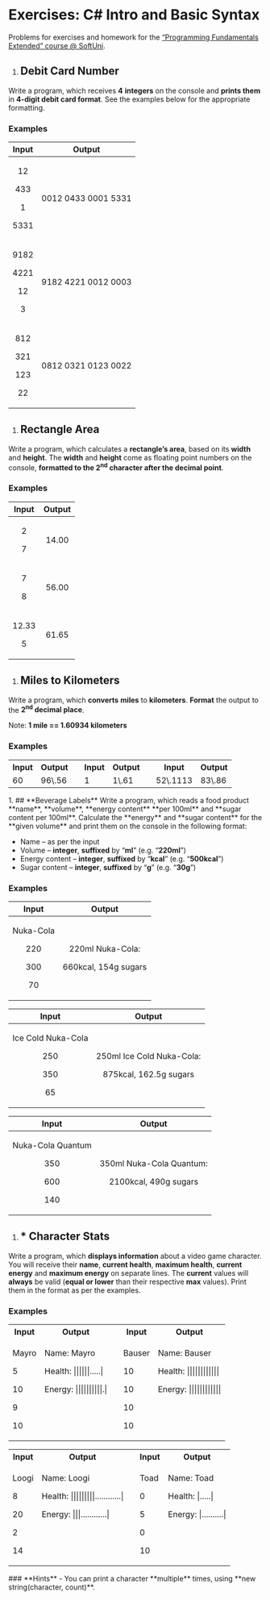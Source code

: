 ﻿
# **Exercises: C# Intro and Basic Syntax**
Problems for exercises and homework for the [“Programming Fundamentals Extended” course @ SoftUni](https://softuni.bg/courses/programming-fundamentals).
1. ## **Debit Card Number**
Write a program, which receives **4** **integers** on the console and **prints them** in **4-digit debit card format**. See the examples below for the appropriate formatting.
### **Examples**

|**Input**|**Output**|
| :-: | :-: |
|<p>12</p><p>433</p><p>1</p><p>5331</p>|0012 0433 0001 5331|
|<p>9182</p><p>4221</p><p>12</p><p>3</p>|9182 4221 0012 0003|
|<p>812</p><p>321</p><p>123</p><p>22</p>|0812 0321 0123 0022|
1. ## **Rectangle Area**
Write a program, which calculates a <b>rectangle’s area</b>, based on its <b>width</b> and <b>height</b>. The <b>width</b> and <b>height</b> come as floating point numbers on the console, <b>formatted to the 2<sup>nd</sup> character after the decimal point</b>.
### **Examples**

|**Input**|**Output**|
| :-: | :-: |
|<p>2</p><p>7</p>|14\.00|
|<p>7</p><p>8</p>|56\.00|
|<p>12\.33</p><p>5</p>|61\.65|
1. ## **Miles to Kilometers**
Write a program, which <b>converts</b> <b>miles</b> to <b>kilometers</b>. <b>Format</b> the output to the <b>2<sup>nd</sup> decimal place</b>.

Note: **1 mile == 1.60934 kilometers**


### **Examples**

<table><tr><th colspan="1" valign="top"><b>Input</b></th><th colspan="1" valign="top"><b>Output</b></th><th colspan="1" rowspan="2" valign="top"></th><th colspan="1" valign="top"><b>Input</b></th><th colspan="1" valign="top"><b>Output</b></th><th colspan="1" rowspan="2" valign="top"></th><th colspan="1" valign="top"><b>Input</b></th><th colspan="1" valign="top"><b>Output</b></th></tr>
<tr><td colspan="1" valign="top">60</td><td colspan="1" valign="top">96\.56</td><td colspan="1" valign="top">1</td><td colspan="1" valign="top">1\.61</td><td colspan="1" valign="top">52\.1113</td><td colspan="1" valign="top">83\.86</td></tr>
</table>
1. ## **Beverage Labels**
Write a program, which reads a food product **name**, **volume**, **energy content** **per 100ml** and **sugar content per 100ml**. Calculate the **energy** and **sugar content** for the **given volume** and print them on the console in the following format:

- Name – as per the input
- Volume – **integer**, **suffixed** by “**ml**” (e.g. “**220ml**”)
- Energy content – **integer**, **suffixed** by “**kcal**” (e.g. “**500kcal**”)
- Sugar content – **integer**, **suffixed** by “**g**” (e.g. “**30g**”) 
### **Examples**

|**Input**|**Output**|
| :-: | :-: |
|<p><a name="_hlk493601891"></a>Nuka-Cola</p><p>220</p><p>300</p><p>70</p>|<p>220ml Nuka-Cola:</p><p>660kcal, 154g sugars</p>|


|**Input**|**Output**|
| :-: | :-: |
|<p>Ice Cold Nuka-Cola</p><p>250</p><p>350</p><p>65</p>|<p>250ml Ice Cold Nuka-Cola:</p><p>875kcal, 162.5g sugars</p>|


|**Input**|**Output**|
| :-: | :-: |
|<p>Nuka-Cola Quantum</p><p>350</p><p>600</p><p>140</p>|<p>350ml Nuka-Cola Quantum:</p><p>2100kcal, 490g sugars</p>|
1. ## **\* Character Stats**
Write a program, which **displays information** about a video game character. You will receive their **name**, **current health**, **maximum health**, **current energy** and **maximum energy** on separate lines. The **current** values will **always** be valid (**equal or lower** than their respective **max** values). Print them in the format as per the examples.
### **Examples**

<table><tr><th colspan="1" valign="top"><b>Input</b></th><th colspan="1" valign="top"><b>Output</b></th><th colspan="1" rowspan="2" valign="top"></th><th colspan="1" valign="top"><b>Input</b></th><th colspan="1" valign="top"><b>Output</b></th></tr>
<tr><td colspan="1" valign="top"><p>Mayro</p><p>5</p><p>10</p><p>9</p><p>10</p></td><td colspan="1" valign="top"><p><a name="ole_link4"></a><a name="ole_link5"></a>Name: Mayro</p><p><a name="ole_link6"></a><a name="ole_link7"></a>Health: ||||||.....|</p><p>Energy: ||||||||||.|</p></td><td colspan="1" valign="top"><p>Bauser</p><p>10</p><p>10</p><p>10</p><p>10</p></td><td colspan="1" valign="top"><p>Name: Bauser</p><p>Health: ||||||||||||</p><p>Energy: ||||||||||||</p></td></tr>
</table>


<table><tr><th colspan="1" valign="top"><b>Input</b></th><th colspan="1" valign="top"><b>Output</b></th><th colspan="1" rowspan="2" valign="top"></th><th colspan="1" valign="top"><b>Input</b></th><th colspan="1" valign="top"><b>Output</b></th></tr>
<tr><td colspan="1" valign="top"><p>Loogi</p><p>8</p><p>20</p><p>2</p><p>14</p></td><td colspan="1" valign="top"><p>Name: Loogi</p><p>Health: |||||||||............|</p><p>Energy: |||............|</p></td><td colspan="1" valign="top"><p>Toad</p><p>0</p><p>5</p><p>0</p><p>10</p></td><td colspan="1" valign="top"><p>Name: Toad</p><p>Health: |.....|</p><p>Energy: |..........|</p></td></tr>
</table>
### **Hints**
- You can print a character **multiple** times, using **new string(character, count)**.

